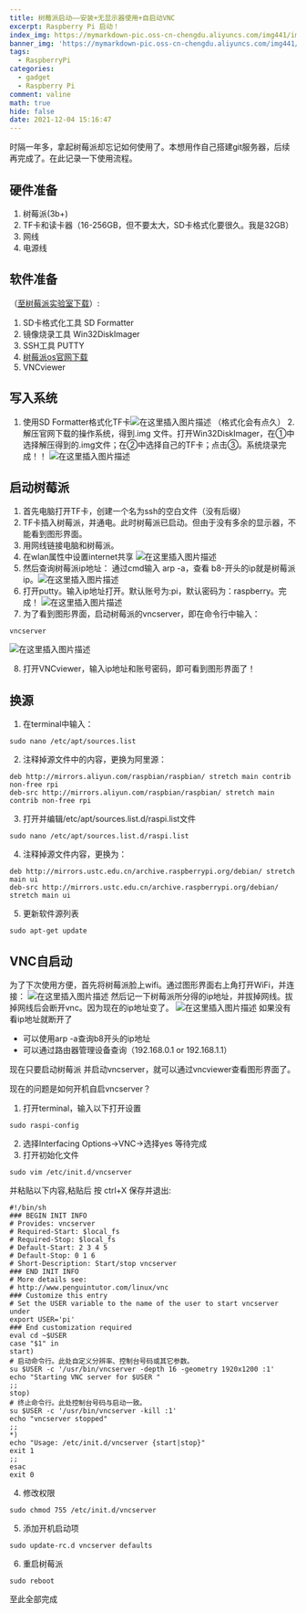 ```yaml
---
title: 树莓派启动——安装+无显示器使用+自启动VNC
excerpt: Raspberry Pi 启动！
index_img: https://mymarkdown-pic.oss-cn-chengdu.aliyuncs.com/img441/image-20211204151836098.png
banner_img: 'https://mymarkdown-pic.oss-cn-chengdu.aliyuncs.com/img441/1638523690670.jpg'
tags:
  - RaspberryPi
categories:
  - gadget
  - Raspberry Pi
comment: valine
math: true
hide: false
date: 2021-12-04 15:16:47
---
```


时隔一年多，拿起树莓派却忘记如何使用了。本想用作自己搭建git服务器，后续再完成了。在此记录一下使用流程。

## 硬件准备
1. 树莓派(3b+)
2. TF卡和读卡器（16-256GB，但不要太大，SD卡格式化要很久。我是32GB）
3. 网线
4. 电源线


## 软件准备
（[至树莓派实验室下载](https://shumeipai.nxez.com/download#tools)）:
1. SD卡格式化工具 SD Formatter
2. 镜像烧录工具 Win32DiskImager
3. SSH工具 PUTTY
4. [树莓派os官网下载](https://www.raspberrypi.org/downloads/raspberry-pi-os/) 
5. VNCviewer


## 写入系统

1. 使用SD Formatter格式化TF卡![在这里插入图片描述](https://mymarkdown-pic.oss-cn-chengdu.aliyuncs.com/img441/2020080916412384.png)
（格式化会有点久）
2.解压官网下载的操作系统，得到.img 文件。打开Win32DiskImager，在①中选择解压得到的.img文件；在②中选择自己的TF卡；点击③。系统烧录完成！！
![在这里插入图片描述](https://mymarkdown-pic.oss-cn-chengdu.aliyuncs.com/img441/20200809164521285.png)
## 启动树莓派

1. 首先电脑打开TF卡，创建一个名为ssh的空白文件（没有后缀）
2. TF卡插入树莓派，并通电。此时树莓派已启动。但由于没有多余的显示器，不能看到图形界面。
3. 用网线链接电脑和树莓派。
4. 在wlan属性中设置internet共享
![在这里插入图片描述](https://mymarkdown-pic.oss-cn-chengdu.aliyuncs.com/img441/20200809165043538.png)
5. 然后查询树莓派ip地址：
    通过cmd输入 arp -a，查看 b8-开头的ip就是树莓派ip。![在这里插入图片描述](https://mymarkdown-pic.oss-cn-chengdu.aliyuncs.com/img441/20200809165641164.png)
6. 打开putty。输入ip地址打开。默认账号为:pi，默认密码为：raspberry。完成！
![在这里插入图片描述](https://mymarkdown-pic.oss-cn-chengdu.aliyuncs.com/img441/20200809165959464.png)
7. 为了看到图形界面，启动树莓派的vncserver，即在命令行中输入：
```
vncserver
```
![在这里插入图片描述](https://mymarkdown-pic.oss-cn-chengdu.aliyuncs.com/img441/20200809170309463.png)

8. 打开VNCviewer，输入ip地址和账号密码，即可看到图形界面了！

## 换源
1. 在terminal中输入：
```
sudo nano /etc/apt/sources.list
```
2. 注释掉源文件中的内容，更换为阿里源：
```
deb http://mirrors.aliyun.com/raspbian/raspbian/ stretch main contrib non-free rpi
deb-src http://mirrors.aliyun.com/raspbian/raspbian/ stretch main contrib non-free rpi
```
3. 打开并编辑/etc/apt/sources.list.d/raspi.list文件
```
sudo nano /etc/apt/sources.list.d/raspi.list
```
4. 注释掉源文件内容，更换为：
```
deb http://mirrors.ustc.edu.cn/archive.raspberrypi.org/debian/ stretch main ui
deb-src http://mirrors.ustc.edu.cn/archive.raspberrypi.org/debian/ stretch main ui
```
5. 更新软件源列表
```
sudo apt-get update
```
## VNC自启动
为了下次使用方便，首先将树莓派脸上wifi。通过图形界面右上角打开WiFi，并连接：
![在这里插入图片描述](https://mymarkdown-pic.oss-cn-chengdu.aliyuncs.com/img441/20200809170824182.png)
然后记一下树莓派所分得的ip地址，并拔掉网线。拔掉网线后会断开vnc。因为现在的ip地址变了。
![在这里插入图片描述](https://mymarkdown-pic.oss-cn-chengdu.aliyuncs.com/img441/20200809171006256.png)
如果没有看ip地址就断开了
* 可以使用arp -a查询b8开头的ip地址
* 可以通过路由器管理设备查询（192.168.0.1 or 192.168.1.1）

现在只要启动树莓派 并启动vncserver，就可以通过vncviewer查看图形界面了。

现在的问题是如何开机自启vncserver？
1. 打开terminal，输入以下打开设置
```
sudo raspi-config
```
2. 选择Interfacing Options->VNC->选择yes  等待完成
3. 打开初始化文件
```
sudo vim /etc/init.d/vncserver
```
并粘贴以下内容,粘贴后 按 ctrl+X 保存并退出:
```
#!/bin/sh
### BEGIN INIT INFO
# Provides: vncserver
# Required-Start: $local_fs
# Required-Stop: $local_fs
# Default-Start: 2 3 4 5
# Default-Stop: 0 1 6
# Short-Description: Start/stop vncserver
### END INIT INFO
# More details see:
# http://www.penguintutor.com/linux/vnc
### Customize this entry
# Set the USER variable to the name of the user to start vncserver under
export USER='pi'
### End customization required
eval cd ~$USER
case "$1" in
start)
# 启动命令行。此处自定义分辨率、控制台号码或其它参数。
su $USER -c '/usr/bin/vncserver -depth 16 -geometry 1920x1200 :1'
echo "Starting VNC server for $USER "
;;
stop)
# 终止命令行。此处控制台号码与启动一致。
su $USER -c '/usr/bin/vncserver -kill :1'
echo "vncserver stopped"
;;
*)
echo "Usage: /etc/init.d/vncserver {start|stop}"
exit 1
;;
esac
exit 0

```
4. 修改权限
```
sudo chmod 755 /etc/init.d/vncserver
```
5. 添加开机启动项
```
sudo update-rc.d vncserver defaults
```
6. 重启树莓派
```
sudo reboot
```


至此全部完成
